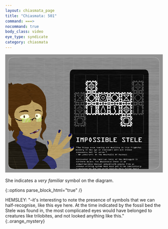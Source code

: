 ```yaml
---
layout: chiasmata_page
title: "Chiasmata: 501"
command: ===>
nocommand: true
body_class: video
eye_type: syndicate
category: chiasmata
---
```


![501](/chiasmata/images/narrative/499.png)

She indicates a *very familiar* symbol on the diagram.

{::options parse_block_html="true" /}
<div class="dialogue">
HEMSLEY: "–it's interesting to note the presence of symbols that we can half-recognise, like this eye here. At the time indicated by the fossil bed the Stele was found in, the most complicated eyes would have belonged to creatures like trilobites, and not looked anything like this." 
{:.orange_mystery}
</div>